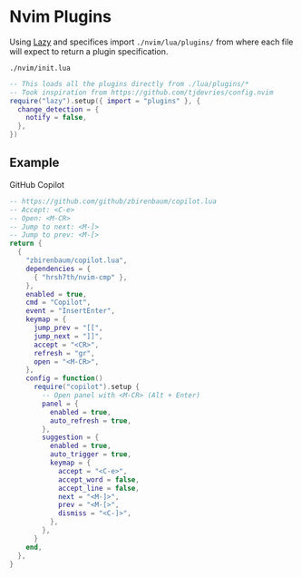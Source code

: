 # Nvim Plugins

Using [Lazy](https://github.com/folke/lazy.nvim) and specifices import
`./nvim/lua/plugins/` from where each file will expect to return a plugin
specification.

`./nvim/init.lua`
```lua
-- This loads all the plugins directly from ./lua/plugins/*
-- Took inspiration from https://github.com/tjdevries/config.nvim
require("lazy").setup({ import = "plugins" }, {
  change_detection = {
    notify = false,
  },
})
```

## Example
GitHub Copilot

```lua
-- https://github.com/github/zbirenbaum/copilot.lua
-- Accept: <C-e>
-- Open: <M-CR>
-- Jump to next: <M-]>
-- Jump to prev: <M-[>
return {
  {
    "zbirenbaum/copilot.lua",
    dependencies = {
      { "hrsh7th/nvim-cmp" },
    },
    enabled = true,
    cmd = "Copilot",
    event = "InsertEnter",
    keymap = {
      jump_prev = "[[",
      jump_next = "]]",
      accept = "<CR>",
      refresh = "gr",
      open = "<M-CR>",
    },
    config = function()
      require("copilot").setup {
        -- Open panel with <M-CR> (Alt + Enter)
        panel = {
          enabled = true,
          auto_refresh = true,
        },
        suggestion = {
          enabled = true,
          auto_trigger = true,
          keymap = {
            accept = "<C-e>",
            accept_word = false,
            accept_line = false,
            next = "<M-]>",
            prev = "<M-[>",
            dismiss = "<C-]>",
          },
        },
      }
    end,
  },
}
```
